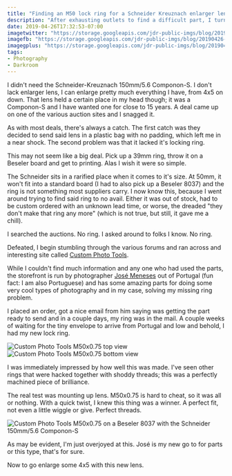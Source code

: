 ```yaml
---
title: "Finding an M50 lock ring for a Schneider Kreuznach enlarger lens in Portugal"
description: "After exhausting outlets to find a difficult part, I turned to photographer and maker José Meneses and his Custom Photo Tools with great success."
date: 2019-04-26T17:32:53-07:00
imagetwitter: "https://storage.googleapis.com/jdr-public-imgs/blog/20190426-mounted-schneider-lens-with-customphototoolsring.jpg"
imagefb: "https://storage.googleapis.com/jdr-public-imgs/blog/20190426-mounted-schneider-lens-with-customphototoolsring.jpg"
imagegplus: "https://storage.googleapis.com/jdr-public-imgs/blog/20190426-mounted-schneider-lens-with-customphototoolsring.jpg"
tags:
- Photography
- Darkroom
---
```


I didn't need the Schneider-Kreuznach 150mm/5.6 Componon-S. I don't lack enlarger lens, I can enlarge pretty much everything I have, from  4x5 on down. That lens held a certain place in my head though; it was a Componon-S and I have wanted one for close to 15 years. A deal came up on one of the various auction sites and I snagged it.

As with most deals, there's always a catch. The first catch was they decided to send said lens in a plastic bag with no padding, which left me in a near shock. The second problem was that it lacked it's locking ring.

This may not seem like a big deal. Pick up a 39mm ring, throw it on a Beseler board and get to printing. Alas I wish it were so simple.

The Schneider sits in a rarified place when it comes to it's size. At 50mm, it won't fit into a standard board (I had to also pick up a Beseler 8037) and the ring is not something most suppliers carry. I now know this, because I went around trying to find said ring to no avail. Either it was out of stock, had to be custom ordered with an unknown lead time, or worse, the dreaded "they don't make that ring any more" (which is not true, but still, it gave me a chill).

I searched the auctions. No ring. I asked around to folks I know. No ring.

Defeated, I begin stumbling through the various forums and ran across and interesting site called [Custom Photo Tools](http://www.customphototools.com/).

While I couldn't find much information and any one who had used the parts, the storefront is run by photographer [José Meneses](http://josemeneses.pt/en/) out of Portugal (fun fact: I am also Portuguese) and has some amazing parts for doing some very cool types of photography and in my case, solving my missing ring problem.

I placed an order, got a nice email from him saying was getting the part ready to send and in a couple days, my ring was in the mail. A couple weeks of waiting for the tiny envelope to arrive from Portugal and low and behold, I had my new lock ring.

<img src="https://storage.googleapis.com/jdr-public-imgs/blog/20190426-customphototools-m50-ring-top.jpg" alt="Custom Photo Tools M50x0.75 top view">

<img src="https://storage.googleapis.com/jdr-public-imgs/blog/20190426-customphototools-m50-ring-bottom.jpg" alt="Custom Photo Tools M50x0.75 bottom view">

I was immediately impressed by how well this was made. I've seen other rings that were hacked together with shoddy threads; this was a perfectly machined piece of brilliance.

The real test was mounting up lens. M50x0.75 is hard to cheat, so it was all or nothing. With a quick twist, I knew this thing was a winner. A perfect fit, not even a little wiggle or give. Perfect threads.

<img src="https://storage.googleapis.com/jdr-public-imgs/blog/20190426-mounted-schneider-lens-with-customphototoolsring.jpg" alt="Custom Photo Tools M50x0.75 on a Beseler 8037 with the Schneider 150mm/5.6 Componon-S">

As may be evident, I'm just overjoyed at this. José is my new go to for parts or this type, that's for sure.

Now to go enlarge some 4x5 with this new lens.
